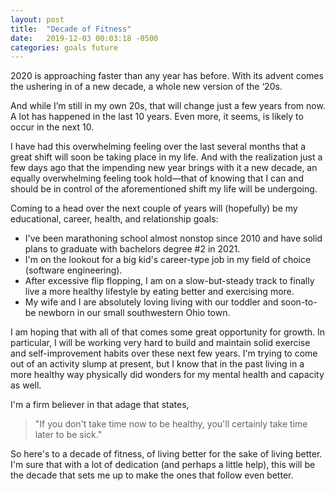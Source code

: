 ```yaml
---
layout: post
title:  "Decade of Fitness"
date:   2019-12-03 00:03:18 -0500
categories: goals future
---
```

2020 is approaching faster than any year has before. With its advent comes the ushering in of a new decade, a whole new version of the ‘20s. 

And while I’m still in my own 20s, that will change just a few years from now. A lot has happened in the last 10 years. Even more, it seems, is likely to occur in the next 10. 

I have had this overwhelming feeling over the last several months that a great shift will soon be taking place in my life. And with the realization just a few days ago that the impending new year brings with it a new decade, an equally overwhelming feeling took hold&#8212;that of knowing that I can and should be in control of the aforementioned shift my life will be undergoing.

Coming to a head over the next couple of years will (hopefully) be my educational, career, health, and relationship goals:
* I've been marathoning school almost nonstop since 2010 and have solid plans to graduate with bachelors degree #2 in 2021. 
* I'm on the lookout for a big kid's career-type job in my field of choice (software engineering). 
* After excessive flip flopping, I am on a slow-but-steady track to finally live a more healthy lifestyle by eating better and exercising more. 
* My wife and I are absolutely loving living with our toddler and soon-to-be newborn in our small southwestern Ohio town.

I am hoping that with all of that comes some great opportunity for growth. In particular, I will be working very hard to build and maintain solid exercise and self-improvement habits over these next few years. I'm trying to come out of an activity slump at present, but I know that in the past living in a more healthy way physically did wonders for my mental health and capacity as well. 

I'm a firm believer in that adage that states,
> "If you don't take time now to be healthy, you'll certainly take time later to be sick."

So here's to a decade of fitness, of living better for the sake of living better. I'm sure that with a lot of dedication (and perhaps a little help), this will be the decade that sets me up to make the ones that follow even better. 